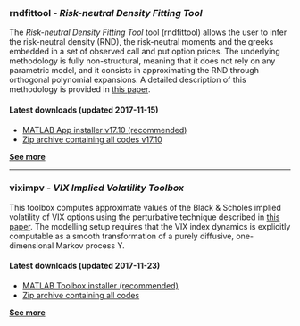 <br>

### <b>rndfittool</b> - _Risk-neutral Density Fitting Tool_
The _Risk-neutral Density Fitting Tool_ tool (rndfittool) allows the user to infer the risk-neutral density (RND), the risk-neutral moments and the greeks embedded in a set of observed call and put option prices. The underlying  methodology is fully non-structural, meaning that it does not rely on any parametric model, and it consists in approximating the RND through orthogonal polynomial expansions. A detailed description of this methodology is provided in <a href="https://papers.ssrn.com/sol3/papers.cfm?abstract_id=2943964">this paper</a>.

#### Latest downloads (updated 2017-11-15)
- [MATLAB App installer v17.10 (recommended)](https://github.com/abarletta/rndfittool/releases/download/v17.10/RND.Fitting.Tool.v17.10.mlappinstall)
- [Zip archive containing all codes v17.10](https://github.com/abarletta/rndfittool/releases/download/v17.10/RND.Fitting.Tool.v17.10.zip)

<b> [See more](https://abarletta.github.io/rndfittool/) </b>

***
### <b>viximpv</b> - _VIX Implied Volatility Toolbox_

This toolbox computes approximate values of the Black & Scholes implied volatility of VIX options using the perturbative technique described in <a href="https://papers.ssrn.com/sol3/papers.cfm?abstract_id=2942262">this paper</a>. The modelling setup requires that the VIX index dynamics is explicitly computable as a smooth transformation of a purely diffusive, one-dimensional Markov process Y. 

#### Latest downloads (updated 2017-11-23)

- [MATLAB Toolbox installer (recommended)](https://github.com/abarletta/viximpv/releases/download/17.11/VIX.Implied.Volatility.mltbx)
- [Zip archive containing all codes](https://github.com/abarletta/viximpv/releases/download/17.11/VIX.Implied.Volatility.zip)

<b> [See more](https://abarletta.github.io/viximpv/) </b>
